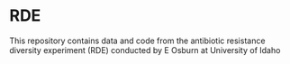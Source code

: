 # RDE

This repository contains data and code from the antibiotic resistance diversity experiment (RDE) conducted by E Osburn at University of Idaho

